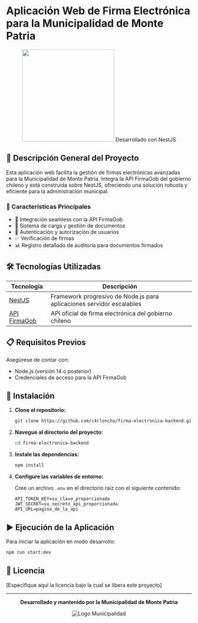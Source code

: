 # Aplicación Web de Firma Electrónica para la Municipalidad de Monte Patria

<div align="center">
<img src="https://nestjs.com/img/logo-small.svg" width="250" >
Desarrollado con NestJS
</div>

## 📑 Descripción General del Proyecto

Esta aplicación web facilita la gestión de firmas electrónicas avanzadas para la Municipalidad de Monte Patria. Integra la API FirmaGob del gobierno chileno y está construida sobre NestJS, ofreciendo una solución robusta y eficiente para la administración municipal.

### 🌟 Características Principales

- 📝 Integración seamless con la API FirmaGob
- 📁 Sistema de carga y gestión de documentos
- 🔐 Autenticación y autorización de usuarios
- ✅ Verificación de firmas
- 📊 Registro detallado de auditoría para documentos firmados

## 🛠️ Tecnologías Utilizadas

| Tecnología | Descripción |
|------------|-------------|
| [NestJS](https://nestjs.com/) | Framework progresivo de Node.js para aplicaciones servidor escalables |
| [API FirmaGob](https://firma.digital.gob.cl/) | API oficial de firma electrónica del gobierno chileno |

## 📋 Requisitos Previos

Asegúrese de contar con:

- Node.js (versión 14 o posterior)
- Credenciales de acceso para la API FirmaGob

## 🚀 Instalación

1. **Clone el repositorio:**
   ```bash
   git clone https://github.com/c4rloncho/firma-electronica-backend.git
   ```

2. **Navegue al directorio del proyecto:**
   ```bash
   cd firma-electronica-backend
   ```

3. **Instale las dependencias:**
   ```bash
   npm install
   ```

4. **Configure las variables de entorno:**
   
   Cree un archivo `.env` en el directorio raíz con el siguiente contenido:
   ```env
   API_TOKEN_KEY=su_clave_proporcionada
   JWT_SECRET=su_secreto_api_proporcionada
   API_URL=pagina_de_la_api
   ```

## ▶️ Ejecución de la Aplicación

Para iniciar la aplicación en modo desarrollo:

```bash
npm run start:dev
```

## 📄 Licencia

[Especifique aquí la licencia bajo la cual se libera este proyecto]

---

<div align="center">

**Desarrollado y mantenido por la Municipalidad de Monte Patria**

![Logo Municipalidad](https://api.placeholder.com/150x150?text=Logo+Municipalidad)

</div>
